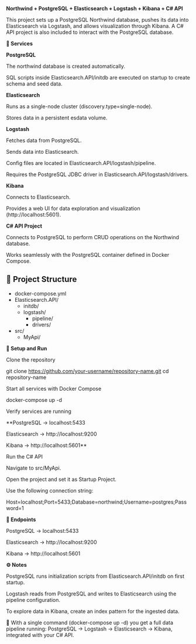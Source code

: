 **Northwind + PostgreSQL + Elasticsearch + Logstash + Kibana + C# API**

This project sets up a PostgreSQL Northwind database, pushes its data into Elasticsearch via Logstash, and allows visualization through Kibana. A C# API project is also included to interact with the PostgreSQL database.

**🚀 Services**

**PostgreSQL**

The northwind database is created automatically.

SQL scripts inside Elasticsearch.API/initdb are executed on startup to create schema and seed data.

**Elasticsearch**

Runs as a single-node cluster (discovery.type=single-node).

Stores data in a persistent esdata volume.

**Logstash**

Fetches data from PostgreSQL.

Sends data into Elasticsearch.

Config files are located in Elasticsearch.API/logstash/pipeline.

Requires the PostgreSQL JDBC driver in Elasticsearch.API/logstash/drivers.

**Kibana**

Connects to Elasticsearch.

Provides a web UI for data exploration and visualization (http://localhost:5601).

**C# API Project**

Connects to PostgreSQL to perform CRUD operations on the Northwind database.

Works seamlessly with the PostgreSQL container defined in Docker Compose.

## 📂 Project Structure

- docker-compose.yml
- Elasticsearch.API/
  - initdb/                  <!-- PostgreSQL init scripts -->
  - logstash/
    - pipeline/              <!-- Logstash pipeline configs -->
    - drivers/               <!-- PostgreSQL JDBC driver -->
- src/
  - MyApi/                   <!-- C# Web API project -->


**🔧 Setup and Run**

Clone the repository

git clone https://github.com/your-username/repository-name.git
cd repository-name


Start all services with Docker Compose

docker-compose up -d

Verify services are running

**PostgreSQL → localhost:5433

Elasticsearch → http://localhost:9200

Kibana → http://localhost:5601**

Run the C# API

Navigate to src/MyApi.

Open the project and set it as Startup Project.

Use the following connection string:

Host=localhost;Port=5433;Database=northwind;Username=postgres;Password=1

**🔗 Endpoints**

PostgreSQL → localhost:5433

Elasticsearch → http://localhost:9200

Kibana → http://localhost:5601

**⚙️ Notes**

PostgreSQL runs initialization scripts from Elasticsearch.API/initdb on first startup.

Logstash reads from PostgreSQL and writes to Elasticsearch using the pipeline configuration.

To explore data in Kibana, create an index pattern for the ingested data.

📌 With a single command (docker-compose up -d) you get a full data pipeline running:
PostgreSQL → Logstash → Elasticsearch → Kibana, integrated with your C# API.
